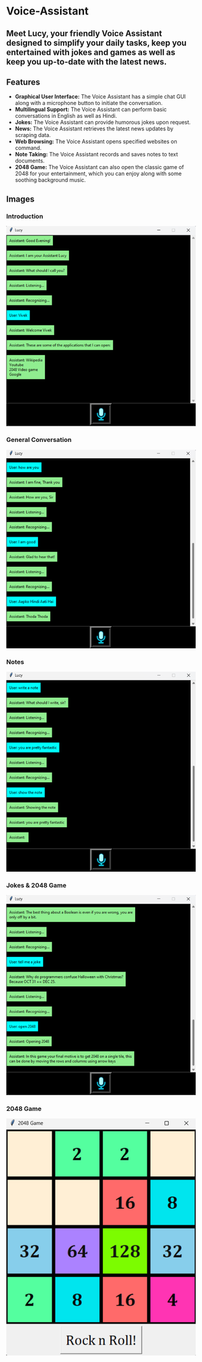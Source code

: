 # Voice-Assistant

## Meet Lucy, your friendly Voice Assistant designed to simplify your daily tasks, keep you entertained with jokes and games as well as keep you up-to-date with the latest news.

## Features

- **Graphical User Interface:** The Voice Assistant has a simple chat GUI along with a microphone button to initiate the conversation.
- **Multilingual Support:** The Voice Assistant can perform basic conversations in English as well as Hindi.
- **Jokes:** The Voice Assistant can provide humorous jokes upon request.
- **News:** The Voice Assistant retrieves the latest news updates by scraping data.
- **Web Browsing:** The Voice Assistant opens specified websites on command.
- **Note Taking:** The Voice Assistant records and saves notes to text documents.
- **2048 Game:** The Voice Assistant can also open the classic game of 2048 for your entertainment, which you can enjoy along with some soothing background music.

## Images

### Introduction
![Introduction](/Images/Intro.png)

### General Conversation
![General Conversation](/Images/General_Conversation.png)

### Notes
![Notes](/Images/Notes.png)

### Jokes & 2048 Game
![Jokes & 2048](/Images/Jokes&2048.png)

### 2048 Game
![Pizza Section](/Images/2048_Game.png)
